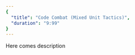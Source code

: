 ```yaml
---
{
  "title": "Code Combat (Mixed Unit Tactics)",
  "duration": "9:99"
}
---
```


Here comes description
